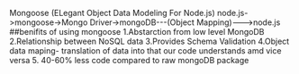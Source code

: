 Mongoose (ELegant Object Data Modeling For Node.js)
node.js->mongoose->Mongo Driver->mongoDB---(Object Mapping)--->node.js
##benifits of using mongoose
1.Abstarction from low level MongoDB
2.Relationship between NoSQL data
3.Provides Schema Validation
4.Object data maping- translation of data into that our code understands amd vice versa
5. 40-60% less code compared to raw mongoDB package
